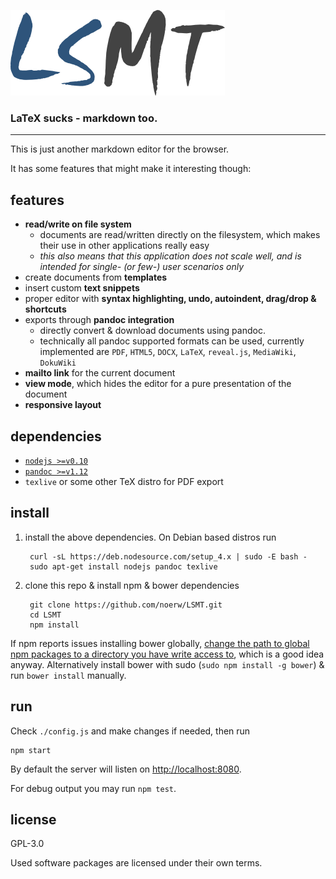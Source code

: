 ![lsmt logo](/static/img/logo.png?raw=true)
### LaTeX sucks - markdown too.

---

This is just another markdown editor for the browser.

It has some features that might make it interesting though:

## features

- **read/write on file system**
	- documents are read/written directly on the filesystem, which makes their use in other applications really easy
    - *this also means that this application does not scale well, and is intended for single- (or few-) user scenarios only*
- create documents from **templates**
- insert custom **text snippets**
- proper editor with **syntax highlighting, undo, autoindent, drag/drop & shortcuts**
- exports through **pandoc integration**
	- directly convert & download documents using pandoc.
    - technically all pandoc supported formats can be used, currently implemented are `PDF`, `HTML5`, `DOCX`, `LaTeX`, `reveal.js`, `MediaWiki`, `DokuWiki`
- **mailto link** for the current document
- **view mode**, which hides the editor for a pure presentation of the document
- **responsive layout**

## dependencies

- [`nodejs >=v0.10`](https://nodejs.org/en/download/)
- [`pandoc >=v1.12`](http://pandoc.org/installing.html)
- `texlive` or some other TeX distro for PDF export

## install

1. install the above dependencies. On Debian based distros run

        curl -sL https://deb.nodesource.com/setup_4.x | sudo -E bash -
        sudo apt-get install nodejs pandoc texlive

2. clone this repo & install npm & bower dependencies
	
        git clone https://github.com/noerw/LSMT.git
        cd LSMT
        npm install

If npm reports issues installing bower globally, [change the path to global npm packages
to a directory you have write access to](http://www.competa.com/blog/2014/12/how-to-run-npm-without-sudo/),
which is a good idea anyway.
Alternatively install bower with sudo (`sudo npm install -g bower`) & run `bower install` manually.

## run
Check `./config.js` and make changes if needed, then run

	npm start

By default the server will listen on [http://localhost:8080](http://localhost:8080).

For debug output you may run `npm test`.

## license
GPL-3.0

Used software packages are licensed under their own terms.
